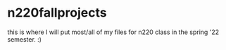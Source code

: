 # n220fallprojects

this is where I will put most/all of my files for n220 class in the spring '22 semester. :)
